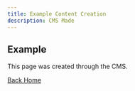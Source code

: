 ```yaml
---
title: Example Content Creation
description: CMS Made
---
```

## Example

This page was created through the CMS.

[Back Home](/)
